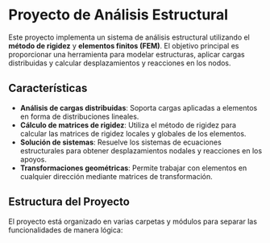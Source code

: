 # Proyecto de Análisis Estructural

Este proyecto implementa un sistema de análisis estructural utilizando el **método de rigidez** y **elementos finitos (FEM)**. El objetivo principal es proporcionar una herramienta para modelar estructuras, aplicar cargas distribuidas y calcular desplazamientos y reacciones en los nodos.

## Características

- **Análisis de cargas distribuidas**: Soporta cargas aplicadas a elementos en forma de distribuciones lineales.
- **Cálculo de matrices de rigidez**: Utiliza el método de rigidez para calcular las matrices de rigidez locales y globales de los elementos.
- **Solución de sistemas**: Resuelve los sistemas de ecuaciones estructurales para obtener desplazamientos nodales y reacciones en los apoyos.
- **Transformaciones geométricas**: Permite trabajar con elementos en cualquier dirección mediante matrices de transformación.

## Estructura del Proyecto

El proyecto está organizado en varias carpetas y módulos para separar las funcionalidades de manera lógica:

